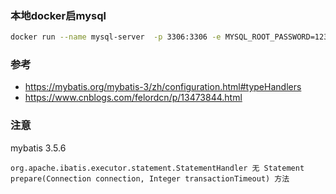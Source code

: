### 本地docker启mysql
```bash
docker run --name mysql-server  -p 3306:3306 -e MYSQL_ROOT_PASSWORD=123456 -d mysql:5.7
```


### 参考
- https://mybatis.org/mybatis-3/zh/configuration.html#typeHandlers
- https://www.cnblogs.com/felordcn/p/13473844.html

### 注意

mybatis 3.5.6
```
org.apache.ibatis.executor.statement.StatementHandler 无 Statement prepare(Connection connection, Integer transactionTimeout) 方法
```
